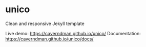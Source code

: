 # unico
Clean and responsive Jekyll template

Live demo: https://caverndman.github.io/unico/
Documentation: https://caverndman.github.io/unico/docs/
